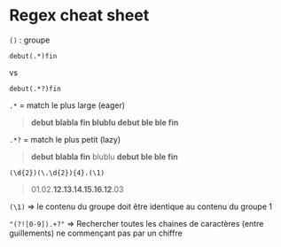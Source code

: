 # Regex cheat sheet

`()` : groupe

```regex
debut(.*)fin
```
vs
```regex
debut(.*?)fin
```

`.*` = match le plus large (eager)

> **debut blabla fin blublu debut ble ble fin**

`.*?` = match le plus petit (lazy)

> **debut blabla fin** blublu **debut ble ble fin**

```regex
(\d{2})(\.\d{2}){4}.(\1)
```

> 01.02.**12.13.14.15.16.12**.03

`(\1)` => le contenu du groupe doit être identique au contenu du groupe 1

`"(?![0-9]).+?"` => Rechercher toutes les chaines de caractères (entre guillements) ne commençant pas par un chiffre
